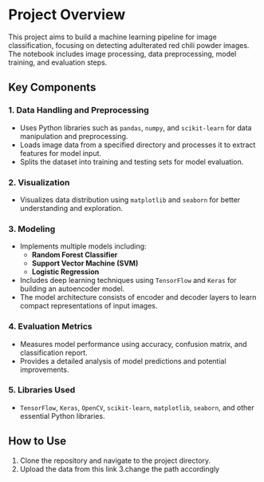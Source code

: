 # Project Overview

This project aims to build a machine learning pipeline for image classification, focusing on detecting adulterated red chili powder images. The notebook includes image processing, data preprocessing, model training, and evaluation steps.

## Key Components

### 1. **Data Handling and Preprocessing**
- Uses Python libraries such as `pandas`, `numpy`, and `scikit-learn` for data manipulation and preprocessing.
- Loads image data from a specified directory and processes it to extract features for model input.
- Splits the dataset into training and testing sets for model evaluation.

### 2. **Visualization**
- Visualizes data distribution using `matplotlib` and `seaborn` for better understanding and exploration.

### 3. **Modeling**
- Implements multiple models including:
  - **Random Forest Classifier**
  - **Support Vector Machine (SVM)**
  - **Logistic Regression**
- Includes deep learning techniques using `TensorFlow` and `Keras` for building an autoencoder model.
- The model architecture consists of encoder and decoder layers to learn compact representations of input images.

### 4. **Evaluation Metrics**
- Measures model performance using accuracy, confusion matrix, and classification report.
- Provides a detailed analysis of model predictions and potential improvements.

### 5. **Libraries Used**
- `TensorFlow`, `Keras`, `OpenCV`, `scikit-learn`, `matplotlib`, `seaborn`, and other essential Python libraries.


## How to Use
1. Clone the repository and navigate to the project directory.
2. Upload the data from this link 
3.change the path accordingly
